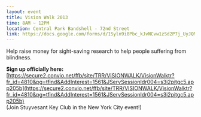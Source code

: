 ```yaml
---
layout: event
title: Vision Walk 2013
time: 8AM ~ 12PM
location: Central Park Bandshell - 72nd Street
link: https://docs.google.com/forms/d/1Syln9i8Pbc_kJvNCvw1zSd2P7j_UyJQMdLj03QJutrA
---
```

Help raise money for sight-saving research to help people suffering from blindness.

**Sign up officially here:** [https://secure2.convio.net/ffb/site/TRR/VISIONWALK/VisionWalktr?fr_id=4810&pg=tfind&AddInterest=1561&JServSessionIdr004=s3i2pitgc5.app205b](https://secure2.convio.net/ffb/site/TRR/VISIONWALK/VisionWalktr?fr_id=4810&pg=tfind&AddInterest=1561&JServSessionIdr004=s3i2pitgc5.app205b)
<br>(Join Stuyvesant Key Club in the New York City event!)
